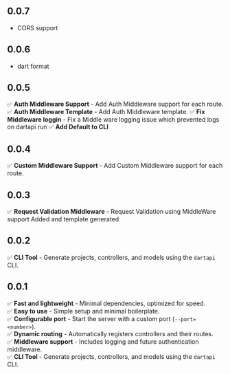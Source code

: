 ## 0.0.7
- CORS support

## 0.0.6
- dart format

## 0.0.5
✅ **Auth Middleware Support** - Add Auth Middleware support for each route.
✅ **Auth Middleware Template** - Add Auth Middleware template.
✅ **Fix Middleware loggin** - Fix a Middle ware logging issue which prevented logs on dartapi run
✅ **Add Default to CLI**


## 0.0.4
✅ **Custom Middleware Support** - Add Custom Middleware support for each route.


## 0.0.3
✅ **Request Validation Middleware** - Request Validation using MiddleWare support Added and template generated


## 0.0.2
✅ **CLI Tool** - Generate projects, controllers, and models using the `dartapi` CLI.


## 0.0.1
✅ **Fast and lightweight** - Minimal dependencies, optimized for speed.  
✅ **Easy to use** - Simple setup and minimal boilerplate.  
✅ **Configurable port** - Start the server with a custom port (`--port=<number>`).  
✅ **Dynamic routing** - Automatically registers controllers and their routes.  
✅ **Middleware support** - Includes logging and future authentication middleware.  
✅ **CLI Tool** - Generate projects, controllers, and models using the `dartapi` CLI.  











